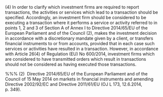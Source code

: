 (4) In order to clarify which investment firms are required to report transactions, the activities or services which lead to a transaction should be specified. Accordingly, an investment firm should be considered to be executing a transaction where it performs a service or activity referred to in points 1, 2 and 3 of Section A of Annex I to Directive 2014/65/EU of the European Parliament and of the Council (2), makes the investment decision in accordance with a discretionary mandate given by a client, or transfers financial instruments to or from accounts, provided that in each case such services or activities have resulted in a transaction. However, in accordance with Article 26(4) of Regulation (EU) No 600/2014, investment firms which are considered to have transmitted orders which result in transactions should not be considered as having executed those transactions.

%%% (2)  Directive 2014/65/EU of the European Parliament and of the Council of 15 May 2014 on markets in financial instruments and amending Directive 2002/92/EC and Directive 2011/61/EU (OJ L 173, 12.6.2014, p. 349).